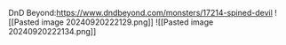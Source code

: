 DnD Beyond:https://www.dndbeyond.com/monsters/17214-spined-devil
![[Pasted image 20240920222129.png]]
![[Pasted image 20240920222134.png]]